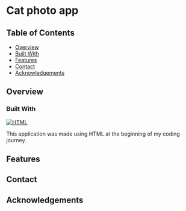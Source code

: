 # Cat photo app

## Table of Contents

- [Overview](#overview)
- [Built With](#built-with)
- [Features](#features)
- [Contact](#contact)
- [Acknowledgements](#acknowledgements)

## Overview

<!-- TODO: Add a screenshot of the live project.
    1. Link to a 'live demo.'
    2. Describe your overall experience in a couple of sentences.
    3. List a few specific technical things that you learned or improved on.
    4. Share any other tips or guidance for others attempting this or something similar.
 -->

### Built With

<!-- TODO: List any MAJOR libraries/frameworks (e.g. React, Tailwind) with links to their homepages. -->

<a href="https://github.com/search?q=user%3Athetalesofj+language%3Ahtml"><img alt="HTML" src="https://img.shields.io/badge/-HTML-F05033?style=for-the-badge&labelColor=F05033&logo=HTML&logoColor=white"/></a>

This application was made using HTML at the beginning of my coding journey.

## Features

<!-- TODO: List what specific 'user problems' that this application solves. -->

## Contact

<!-- TODO: Include icons and links to your RELEVANT, PROFESSIONAL 'DEV-ORIENTED' social media. LinkedIn and dev.to are minimum. -->

## Acknowledgements

<!-- TODO: List any blog posts, tutorials or plugins that you may have used to complete the project. Only list those that had a significant impact. Obviously, we all 'Google' stuff while working on our things, but maybe something in particular stood out as a 'major contributor' to your skill set for this project. -->
